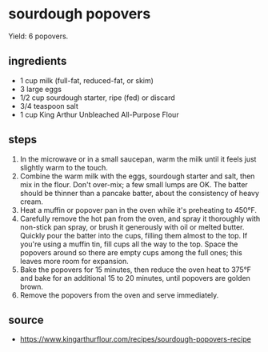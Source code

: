 # sourdough popovers

Yield: 6 popovers.

## ingredients

- 1 cup milk (full-fat, reduced-fat, or skim)
- 3 large eggs
- 1/2 cup sourdough starter, ripe (fed) or discard
- 3/4 teaspoon salt
- 1 cup King Arthur Unbleached All-Purpose Flour

## steps

1. In the microwave or in a small saucepan, warm the milk until it feels just slightly warm to the touch.
1. Combine the warm milk with the eggs, sourdough starter and salt, then mix in the flour. Don't over-mix; a few small lumps are OK. The batter should be thinner than a pancake batter, about the consistency of heavy cream.
1. Heat a muffin or popover pan in the oven while it's preheating to 450°F.
1. Carefully remove the hot pan from the oven, and spray it thoroughly with non-stick pan spray, or brush it generously with oil or melted butter. Quickly pour the batter into the cups, filling them almost to the top. If you're using a muffin tin, fill cups all the way to the top. Space the popovers around so there are empty cups among the full ones; this leaves more room for expansion.
1. Bake the popovers for 15 minutes, then reduce the oven heat to 375°F and bake for an additional 15 to 20 minutes, until popovers are golden brown.
1. Remove the popovers from the oven and serve immediately.

## source

- https://www.kingarthurflour.com/recipes/sourdough-popovers-recipe

